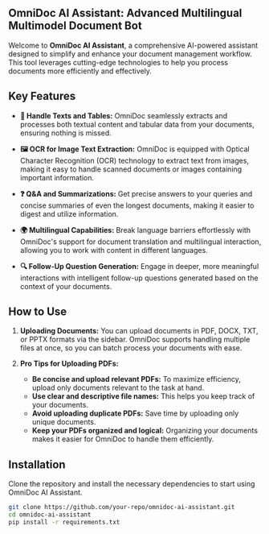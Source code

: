 ## OmniDoc AI Assistant: Advanced Multilingual Multimodel Document Bot

Welcome to **OmniDoc AI Assistant**, a comprehensive AI-powered assistant designed to simplify and enhance your document management workflow. This tool leverages cutting-edge technologies to help you process documents more efficiently and effectively.

## Key Features

- **📄 Handle Texts and Tables:**
  OmniDoc seamlessly extracts and processes both textual content and tabular data from your documents, ensuring nothing is missed.
  
- **🖼️ OCR for Image Text Extraction:**
  OmniDoc is equipped with Optical Character Recognition (OCR) technology to extract text from images, making it easy to handle scanned documents or images containing important information.
  
- **❓ Q&A and Summarizations:**
  Get precise answers to your queries and concise summaries of even the longest documents, making it easier to digest and utilize information.

- **🌍 Multilingual Capabilities:**
  Break language barriers effortlessly with OmniDoc's support for document translation and multilingual interaction, allowing you to work with content in different languages.

- **🔍 Follow-Up Question Generation:**
  Engage in deeper, more meaningful interactions with intelligent follow-up questions generated based on the context of your documents.

## How to Use

1. **Uploading Documents:**
   You can upload documents in PDF, DOCX, TXT, or PPTX formats via the sidebar. OmniDoc supports handling multiple files at once, so you can batch process your documents with ease.

2. **Pro Tips for Uploading PDFs:**
   - **Be concise and upload relevant PDFs:** To maximize efficiency, upload only documents relevant to the task at hand.
   - **Use clear and descriptive file names:** This helps you keep track of your documents.
   - **Avoid uploading duplicate PDFs:** Save time by uploading only unique documents.
   - **Keep your PDFs organized and logical:** Organizing your documents makes it easier for OmniDoc to handle them efficiently.

## Installation

Clone the repository and install the necessary dependencies to start using OmniDoc AI Assistant.

```bash
git clone https://github.com/your-repo/omnidoc-ai-assistant.git
cd omnidoc-ai-assistant
pip install -r requirements.txt
